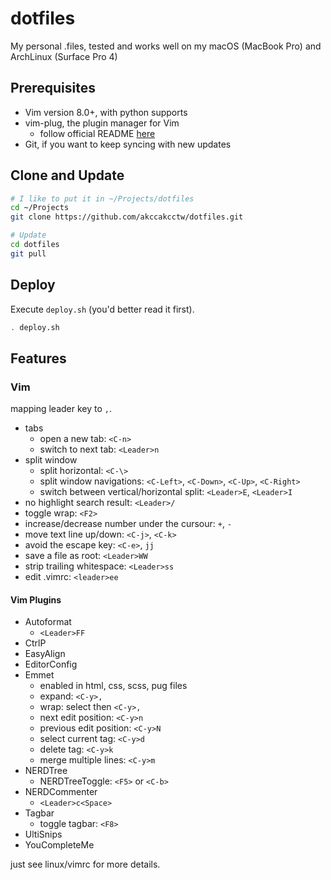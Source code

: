 # dotfiles

My personal .files, tested and works well on my macOS (MacBook Pro) and ArchLinux (Surface Pro 4)


## Prerequisites

- Vim version 8.0+, with python supports
- vim-plug, the plugin manager for Vim
  + follow official README [here](https://github.com/junegunn/vim-plug)
- Git, if you want to keep syncing with new updates


## Clone and Update

```sh
# I like to put it in ~/Projects/dotfiles
cd ~/Projects
git clone https://github.com/akccakcctw/dotfiles.git 

# Update
cd dotfiles
git pull
```

## Deploy

Execute `deploy.sh` (you'd better read it first).

```sh
. deploy.sh
```


## Features

### Vim

mapping leader key to `,`.

- tabs
  + open a new tab: `<C-n>`
  + switch to next tab: `<Leader>n`
- split window
  + split horizontal: `<C-\>`
  + split window navigations: `<C-Left>`, `<C-Down>`, `<C-Up>`, `<C-Right>`
  + switch between vertical/horizontal split: `<Leader>E`, `<Leader>I`
- no highlight search result: `<Leader>/`
- toggle wrap: `<F2>`
- increase/decrease number under the cursour: `+`, `-`
- move text line up/down: `<C-j>`, `<C-k>`
- avoid the escape key: `<C-e>`, `jj`
- save a file as root: `<Leader>WW`
- strip trailing whitespace: `<Leader>ss`
- edit .vimrc: `<leader>ee`


#### Vim Plugins

- Autoformat
  + `<Leader>FF`
- CtrlP
- EasyAlign
- EditorConfig
- Emmet
  + enabled in html, css, scss, pug files
  + expand: `<C-y>,`
  + wrap: select then `<C-y>,`
  + next edit position: `<C-y>n`
  + previous edit position: `<C-y>N`
  + select current tag: `<C-y>d`
  + delete tag: `<C-y>k`
  + merge multiple lines: `<C-y>m`
- NERDTree
  + NERDTreeToggle: `<F5>` or `<C-b>`
- NERDCommenter
  + `<Leader>c<Space>`
- Tagbar
  + toggle tagbar: `<F8>`
- UltiSnips
- YouCompleteMe

just see linux/vimrc for more details.

